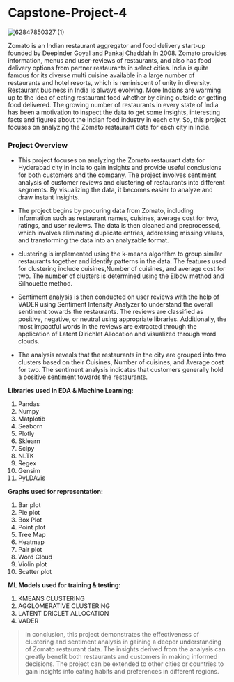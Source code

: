 # Capstone-Project-4
![62847850327 (1)](https://github.com/Harishkmr33/Capstone-Project-4/assets/122456211/59b55a7e-23fe-46d2-a085-cc4cb696bd35)

Zomato is an Indian restaurant aggregator and food delivery start-up founded by Deepinder Goyal and Pankaj Chaddah in 2008. Zomato provides information, menus and user-reviews of restaurants, and also has food delivery options from partner restaurants in select cities. India is quite famous for its diverse multi cuisine available in a large number of restaurants and hotel resorts, which is reminiscent of unity in diversity. Restaurant business in India is always evolving. More Indians are warming up to the idea of eating restaurant food whether by dining outside or getting food delivered. The growing number of restaurants in every state of India has been a motivation to inspect the data to get some insights, interesting facts and figures about the Indian food industry in each city. So, this project focuses on analyzing the Zomato restaurant data for each city in India.


### Project Overview

* This project focuses on analyzing the Zomato restaurant data for Hyderabad city in 
India to gain insights and provide useful conclusions for both customers and the company. The project involves sentiment analysis of customer reviews and clustering of restaurants into different segments. By visualizing the data, it becomes easier to analyze and draw instant insights.

* The project begins by procuring data from Zomato, including information such as restaurant names, cuisines, average cost for two, ratings, and user reviews. The data is then cleaned and preprocessed, which involves eliminating duplicate entries, addressing missing values, and transforming the data into an analyzable format.

* clustering is implemented using the k-means algorithm to group similar restaurants together and identify patterns in the data. The features used for clustering include cuisines,Number of cuisines, and average cost for two. The number of clusters is determined using the Elbow method and Silhouette method.

* Sentiment analysis is then conducted on user reviews with the help of VADER using Sentiment Intensity Analyzer to understand the overall sentiment towards the restaurants. The reviews are classified as positive, negative, or neutral using appropriate libraries. Additionally, the most impactful words in the reviews are extracted through the application of Latent Dirichlet Allocation and visualized through word clouds.

* The analysis reveals that the restaurants in the city are grouped into two clusters based on their Cuisines, Number of cuisines, and Average cost for two. The sentiment analysis indicates that customers generally hold a positive sentiment towards the restaurants.

**Libraries used in EDA & Machine Learning:**
1. Pandas
2. Numpy
3. Matplotib
4. Seaborn
5. Plotly
6. Sklearn
7. Scipy
8. NLTK
9. Regex 
10. Gensim
11. PyLDAvis


**Graphs used for representation:**
1. Bar plot
2. Pie plot
3. Box Plot
4. Point plot
5. Tree Map
6. Heatmap
7. Pair plot
8. Word Cloud
9. Violin plot
10. Scatter plot


**ML Models used for training & testing:**
1. KMEANS CLUSTERING
2. AGGLOMERATIVE CLUSTERING
3. LATENT DRICLET ALLOCATION
4. VADER

> In conclusion, this project demonstrates the effectiveness of clustering and sentiment analysis in gaining a deeper understanding of Zomato restaurant data. The insights derived from the analysis can greatly benefit both restaurants and customers in making informed decisions. The project can be extended to other cities or countries to gain insights into eating habits and preferences in different regions.


